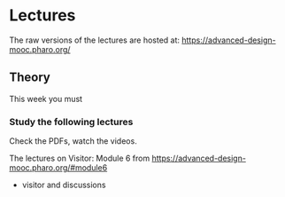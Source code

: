 # Lectures

The raw versions of the lectures are hosted at: https://advanced-design-mooc.pharo.org/

## Theory

This week you must

### Study the following lectures

Check the PDFs, watch the videos.

The lectures on Visitor: Module 6 from https://advanced-design-mooc.pharo.org/#module6

- visitor and discussions
